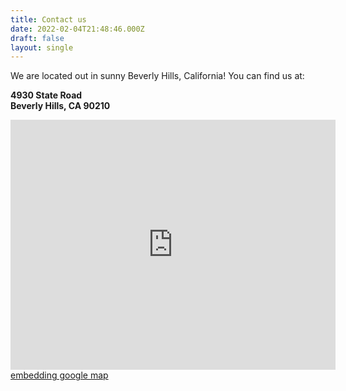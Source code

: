 ```yaml
---
title: Contact us
date: 2022-02-04T21:48:46.000Z
draft: false
layout: single
---
```


We are located out in sunny Beverly Hills, California! You can find us at:

**4930 State Road<br />
Beverly Hills, CA 90210**

<iframe scrolling="no" marginheight="0" marginwidth="0" id="gmap_canvas" src="https://maps.google.com/maps?width=520&amp;height=400&amp;hl=en&amp;q=%20Beverly%20Hills+(The%20Good%20Docs%20Project)&amp;t=&amp;z=12&amp;ie=UTF8&amp;iwloc=B&amp;output=embed" width="520" height="400" frameborder="0"></iframe> <a href='https://embedmaps.net'>embedding google map</a> <script type='text/javascript' src='https://embedmaps.com/google-maps-authorization/script.js?id=b93b076d136cd33a2f42e21d6afdd80d03965781'></script>
